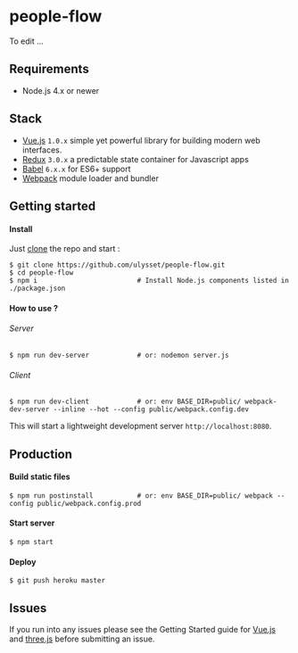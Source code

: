 # people-flow
To edit ...

## Requirements
- Node.js 4.x or newer

## Stack
- [Vue.js](http://vuejs.org/) `1.0.x` simple yet powerful library for building modern web interfaces.
- [Redux](https://github.com/rackt/redux) `3.0.x` a predictable state container for Javascript apps
- [Babel](http://babeljs.io/) `6.x.x` for ES6+ support
- [Webpack](https://webpack.github.io/) module loader and bundler


## Getting started

#### Install
Just [clone](github-windows://openRepo/https://github.com/ulysset/people-flow.git) the repo
and start :
```shell
$ git clone https://github.com/ulysset/people-flow.git
$ cd people-flow
$ npm i                         # Install Node.js components listed in ./package.json
```

#### How to use ?
###### Server
```shell
$ npm run dev-server            # or: nodemon server.js
```

###### Client
```shell
$ npm run dev-client            # or: env BASE_DIR=public/ webpack-dev-server --inline --hot --config public/webpack.config.dev
```
This will start a lightweight development server ```http://localhost:8080```.

## Production
#### Build static files
```shell
$ npm run postinstall           # or: env BASE_DIR=public/ webpack --config public/webpack.config.prod
```

#### Start server
```shell
$ npm start
```

#### Deploy
```shell
$ git push heroku master
```

## Issues
If you run into any issues please see the Getting Started guide for [Vue.js](http://vuejs.org/guide/) and [three.js](http://threejs.org/docs/index.html#Manual/Introduction/Creating_a_scene) before submitting an issue.
